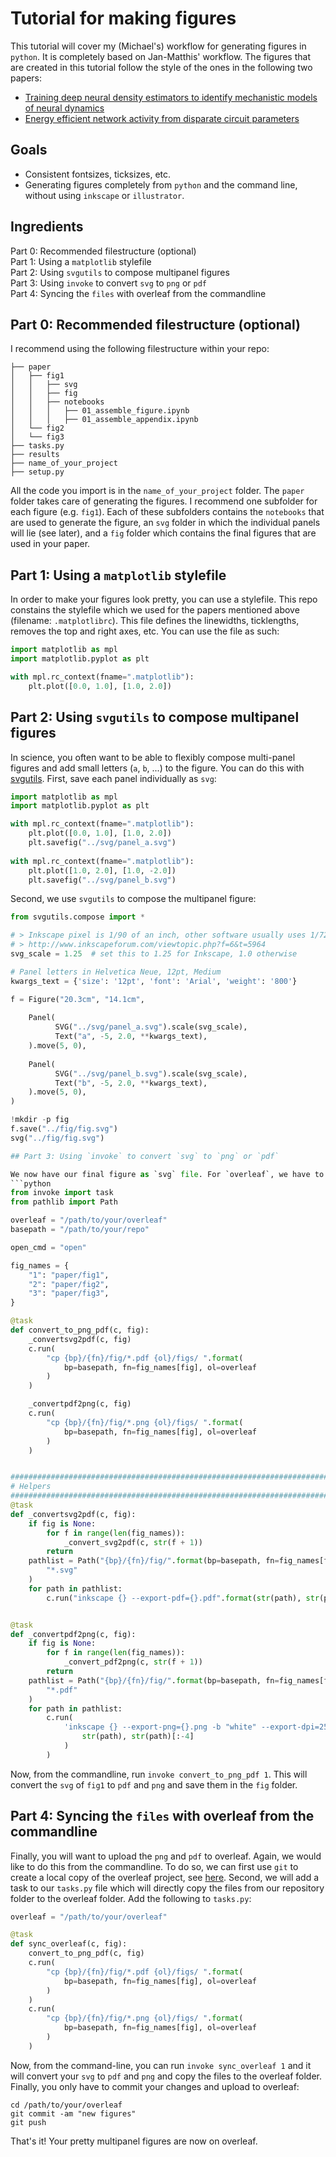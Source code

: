 # Tutorial for making figures

This tutorial will cover my (Michael's) workflow for generating figures in `python`. It is completely based on Jan-Matthis' workflow. The figures that are created in this tutorial follow the style of the ones in the following two papers:  
- [Training deep neural density estimators to identify mechanistic models of neural dynamics](https://elifesciences.org/articles/56261)  
- [Energy efficient network activity from disparate circuit parameters](https://www.biorxiv.org/content/10.1101/2021.07.30.454484v4.abstract)

## Goals
- Consistent fontsizes, ticksizes, etc.  
- Generating figures completely from `python` and the command line, without using `inkscape` or `illustrator`.

## Ingredients
Part 0: Recommended filestructure (optional)  
Part 1: Using a `matplotlib` stylefile  
Part 2: Using `svgutils` to compose multipanel figures  
Part 3: Using `invoke` to convert `svg` to `png` or `pdf`  
Part 4: Syncing the `files` with overleaf from the commandline  

## Part 0: Recommended filestructure (optional)
I recommend using the following filestructure within your repo:
```
├── paper
│   ├── fig1
│   │   ├── svg
│   │   ├── fig
│   │   ├── notebooks
│   │   │   ├── 01_assemble_figure.ipynb
│   │   │   ├── 01_assemble_appendix.ipynb
│   └── fig2
│   └── fig3
├── tasks.py
├── results
├── name_of_your_project
├── setup.py
```
All the code you import is in the `name_of_your_project` folder. The `paper` folder takes care of generating the figures. I recommend one subfolder for each figure (e.g. `fig1`). Each of these subfolders contains the `notebooks` that are used to generate the figure, an `svg` folder in which the individual panels will lie (see later), and a `fig` folder which contains the final figures that are used in your paper.

## Part 1: Using a `matplotlib` stylefile
In order to make your figures look pretty, you can use a stylefile. This repo constains the stylefile which we used for the papers mentioned above (filename: `.matplotlibrc`). This file defines the linewidths, ticklengths, removes the top and right axes, etc. You can use the file as such:
```python
import matplotlib as mpl
import matplotlib.pyplot as plt

with mpl.rc_context(fname=".matplotlib"):
    plt.plot([0.0, 1.0], [1.0, 2.0])
```

## Part 2: Using `svgutils` to compose multipanel figures
In science, you often want to be able to flexibly compose multi-panel figures and add small letters (`a`, `b`, ...) to the figure. You can do this with [svgutils](https://svgutils.readthedocs.io/en/latest/). First, save each panel individually as `svg`:
```python
import matplotlib as mpl
import matplotlib.pyplot as plt

with mpl.rc_context(fname=".matplotlib"):
    plt.plot([0.0, 1.0], [1.0, 2.0])
    plt.savefig("../svg/panel_a.svg")
    
with mpl.rc_context(fname=".matplotlib"):
    plt.plot([1.0, 2.0], [1.0, -2.0])
    plt.savefig("../svg/panel_b.svg")
```

Second, we use `svgutils` to compose the multipanel figure:
```python
from svgutils.compose import *

# > Inkscape pixel is 1/90 of an inch, other software usually uses 1/72.
# > http://www.inkscapeforum.com/viewtopic.php?f=6&t=5964
svg_scale = 1.25  # set this to 1.25 for Inkscape, 1.0 otherwise

# Panel letters in Helvetica Neue, 12pt, Medium
kwargs_text = {'size': '12pt', 'font': 'Arial', 'weight': '800'}

f = Figure("20.3cm", "14.1cm",
           
    Panel(
          SVG("../svg/panel_a.svg").scale(svg_scale),
          Text("a", -5, 2.0, **kwargs_text),
    ).move(5, 0),
    
    Panel(
          SVG("../svg/panel_b.svg").scale(svg_scale),
          Text("b", -5, 2.0, **kwargs_text),
    ).move(5, 0),
)

!mkdir -p fig
f.save("../fig/fig.svg")
svg("../fig/fig.svg")

## Part 3: Using `invoke` to convert `svg` to `png` or `pdf`

We now have our final figure as `svg` file. For `overleaf`, we have to convert it to `png` or `pdf`. Of course, you could just open inkscape, import the `svg`, and export it as `png`. However, this is a bit tedious. Instead, we would like to do this from the commandline. I recommend to use [invoke](https://www.pyinvoke.org/) to convert `svg` to `png` and `pdf`. Paste the following into a file `tasks.py` in the root folder of your repo and adapt the `overleaf` and `basepath` variables:
```python
from invoke import task
from pathlib import Path

overleaf = "/path/to/your/overleaf"
basepath = "/path/to/your/repo"

open_cmd = "open"

fig_names = {
    "1": "paper/fig1",
    "2": "paper/fig2",
    "3": "paper/fig3",
}

@task
def convert_to_png_pdf(c, fig):
    _convertsvg2pdf(c, fig)
    c.run(
        "cp {bp}/{fn}/fig/*.pdf {ol}/figs/ ".format(
            bp=basepath, fn=fig_names[fig], ol=overleaf
        )
    )

    _convertpdf2png(c, fig)
    c.run(
        "cp {bp}/{fn}/fig/*.png {ol}/figs/ ".format(
            bp=basepath, fn=fig_names[fig], ol=overleaf
        )
    )


########################################################################################
# Helpers
########################################################################################
@task
def _convertsvg2pdf(c, fig):
    if fig is None:
        for f in range(len(fig_names)):
            _convert_svg2pdf(c, str(f + 1))
        return
    pathlist = Path("{bp}/{fn}/fig/".format(bp=basepath, fn=fig_names[fig])).glob(
        "*.svg"
    )
    for path in pathlist:
        c.run("inkscape {} --export-pdf={}.pdf".format(str(path), str(path)[:-4]))


@task
def _convertpdf2png(c, fig):
    if fig is None:
        for f in range(len(fig_names)):
            _convert_pdf2png(c, str(f + 1))
        return
    pathlist = Path("{bp}/{fn}/fig/".format(bp=basepath, fn=fig_names[fig])).glob(
        "*.pdf"
    )
    for path in pathlist:
        c.run(
            'inkscape {} --export-png={}.png -b "white" --export-dpi=250'.format(
                str(path), str(path)[:-4]
            )
        )
```

Now, from the commandline, run `invoke convert_to_png_pdf 1`. This will convert the `svg` of `fig1` to `pdf` and `png` and save them in the `fig` folder.

## Part 4: Syncing the `files` with overleaf from the commandline  
Finally, you will want to upload the `png` and `pdf` to overleaf. Again, we would like to do this from the commandline. To do so, we can first use `git` to create a local copy of the overleaf project, see [here](https://www.overleaf.com/learn/how-to/Using_Git_and_GitHub). Second, we will add a task to our `tasks.py` file which will directly copy the files from our repository folder to the overleaf folder. Add the following to `tasks.py`:
```python
overleaf = "/path/to/your/overleaf"

@task
def sync_overleaf(c, fig):
    convert_to_png_pdf(c, fig)
    c.run(
        "cp {bp}/{fn}/fig/*.pdf {ol}/figs/ ".format(
            bp=basepath, fn=fig_names[fig], ol=overleaf
        )
    )
    c.run(
        "cp {bp}/{fn}/fig/*.png {ol}/figs/ ".format(
            bp=basepath, fn=fig_names[fig], ol=overleaf
        )
    )
```
Now, from the command-line, you can run `invoke sync_overleaf 1` and it will convert your `svg` to `pdf` and `png` and copy the files to the overleaf folder. Finally, you only have to commit your changes and upload to overleaf:
```
cd /path/to/your/overleaf
git commit -am "new figures"
git push
```

That's it! Your pretty multipanel figures are now on overleaf.
